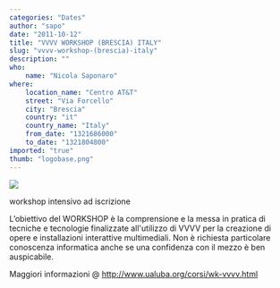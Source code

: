 ```yaml
---
categories: "Dates"
author: "sapo"
date: "2011-10-12"
title: "VVVV WORKSHOP (BRESCIA) ITALY"
slug: "vvvv-workshop-(brescia)-italy"
description: ""
who: 
    name: "Nicola Saponaro"
where: 
    location_name: "Centro AT&T"
    street: "Via Forcello"
    city: "Brescia"
    country: "it"
    country_name: "Italy"
    from_date: "1321686000"
    to_date: "1321804800"
imported: "true"
thumb: "logobase.png"
---
```



![](logobase.png) 

workshop intensivo ad iscrizione

L’obiettivo del WORKSHOP è la comprensione e la messa in pratica di tecniche e tecnologie finalizzate all'utilizzo di VVVV per la creazione di opere e installazioni interattive multimediali.
Non è richiesta particolare conoscenza informatica anche se una confidenza con il mezzo è ben auspicabile.

Maggiori informazioni @ http://www.ualuba.org/corsi/wk-vvvv.html